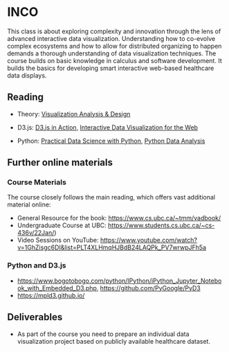 # INCO

This class is about exploring complexity and innovation through the lens of advanced interactive data visualization. Understanding how to co-evolve complex ecosystems and how to allow for distributed organizing to happen demands a thorough understanding of data visualization techniques. The course builds on basic knowledge in calculus and software development. It builds the basics for developing smart interactive web-based healthcare data displays.

## Reading

- Theory: [Visualization Analysis & Design](https://ebookcentral.proquest.com/lib/th-deggendorf/reader.action?docID=1664615)

- D3.js: [D3.js in Action](https://ebookcentral.proquest.com/lib/th-deggendorf/reader.action?docID=6642501&query=d3.js&ppg=1), [Interactive Data Visualization for the Web](https://www.oreilly.com/library/view/interactive-data-visualization/9781491921296/)
- Python: [Practical Data Science with Python](https://ebookcentral.proquest.com/lib/th-deggendorf/reader.action?docID=6739165), [Python Data Analysis](https://ebookcentral.proquest.com/lib/th-deggendorf/reader.action?docID=6462897)


## Further online materials


### Course Materials

The course closely follows the main reading, which offers vast additional material online:

- General Resource for the book: https://www.cs.ubc.ca/~tmm/vadbook/
- Undergraduate Course at UBC: https://www.students.cs.ubc.ca/~cs-436v/22Jan/)
- Video Sessions on YouTube: https://www.youtube.com/watch?v=1GhZisgc6DI&list=PLT4XLHmqHJBdB24LAQPk_PV7wrwpJFh5a

### Python and D3.js

- https://www.bogotobogo.com/python/IPython/iPython_Jupyter_Notebook_with_Embedded_D3.php, https://github.com/PyGoogle/PyD3
- https://mpld3.github.io/ 



## Deliverables

- As part of the course you need to prepare an individual data visualization project based on publicly available healthcare dataset. 

